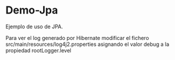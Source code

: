 # Demo-Jpa
Ejemplo de uso de JPA.  

Para ver el log generado por Hibernate modificar el fichero src/main/resources/log4j2.properties asignando el valor debug a la propiedad rootLogger.level

